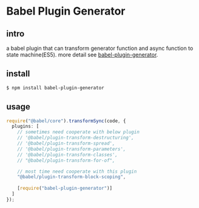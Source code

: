 # Babel Plugin Generator

## intro

a babel plugin that can transform generator function and async function to state machine(ES5). more detail see [babel-plugin-generator](https://github.com/konicyQWQ/babel-plugin-generator).

## install

```bash
$ npm install babel-plugin-generator
```

## usage

```ts
require("@babel/core").transformSync(code, {
  plugins: [
    // sometimes need cooperate with below plugin
    // '@babel/plugin-transform-destructuring',
    // '@babel/plugin-transform-spread',
    // '@babel/plugin-transform-parameters',
    // '@babel/plugin-transform-classes',
    // "@babel/plugin-transform-for-of",

    // most time need cooperate with this plugin
    "@babel/plugin-transform-block-scoping",
    
    [require("babel-plugin-generator")]
  ]
});
```